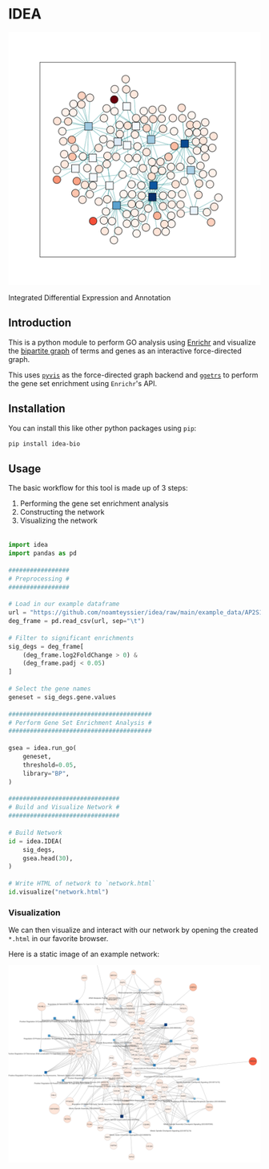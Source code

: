 # IDEA

![logo](assets/logo.png)

Integrated Differential Expression and Annotation

## Introduction

This is a python module to perform GO analysis using [Enrichr](https://maayanlab.cloud/Enrichr/)
and visualize the [bipartite graph](https://en.wikipedia.org/wiki/Bipartite_graph)
of terms and genes as an interactive force-directed graph.

This uses [`pyvis`](https://pyvis.readthedocs.io/en/latest/tutorial.html) as the
force-directed graph backend and [`ggetrs`](https://noamteyssier.github.io/ggetrs)
to perform the gene set enrichment using `Enrichr`'s API.

## Installation

You can install this like other python packages using `pip`:

``` bash
pip install idea-bio
```

## Usage

The basic workflow for this tool is made up of 3 steps:

1. Performing the gene set enrichment analysis
2. Constructing the network
3. Visualizing the network

``` python

import idea
import pandas as pd

#################
# Preprocessing #
#################

# Load in our example dataframe
url = "https://github.com/noamteyssier/idea/raw/main/example_data/AP2S1.tab.gz"
deg_frame = pd.read_csv(url, sep="\t")

# Filter to significant enrichments
sig_degs = deg_frame[
    (deg_frame.log2FoldChange > 0) &
    (deg_frame.padj < 0.05)
]

# Select the gene names
geneset = sig_degs.gene.values

########################################
# Perform Gene Set Enrichment Analysis #
########################################

gsea = idea.run_go(
    geneset,
    threshold=0.05,
    library="BP",
)

###############################
# Build and Visualize Network #
###############################

# Build Network
id = idea.IDEA(
    sig_degs,
    gsea.head(30),
)

# Write HTML of network to `network.html`
id.visualize("network.html")
```

### Visualization

We can then visualize and interact with our network by opening
the created `*.html` in our favorite browser.

Here is a static image of an example network:

![network.png](assets/example_network.png)
